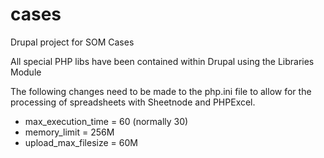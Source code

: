 cases
=====

Drupal project for SOM Cases

All special PHP libs have been contained within Drupal using the Libraries Module

The following changes need to be made to the php.ini file to allow for the processing of spreadsheets with Sheetnode and PHPExcel.
* max_execution_time = 60 (normally 30)
* memory_limit = 256M
* upload_max_filesize = 60M



